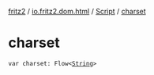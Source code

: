 [fritz2](../../index.md) / [io.fritz2.dom.html](../index.md) / [Script](index.md) / [charset](./charset.md)

# charset

`var charset: Flow<`[`String`](https://kotlinlang.org/api/latest/jvm/stdlib/kotlin/-string/index.html)`>`